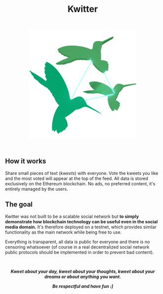 <h1 align="center">Kwitter</h1>

</br>
<p align="center">
  <img
    src="https://raw.githubusercontent.com/ndavd/kwitter-dapp/main/public/kwitter-logo.png"
    width=350
  />
</p>
</br>

## How it works

Share small pieces of text (_kweets_) with everyone. Vote the kweets you like
and the most voted will appear at the top of the feed. All data is stored
exclusively on the Ethereum blockchain. No ads, no preferred content, it's
entirely managed by the users.

## The goal

Kwitter was not built to be a scalable social network but <strong>to simply
demonstrate how blockchain technology can be useful even in the social media
domain.</strong> It's therefore deployed on a testnet, which provides similar
functionality as the main network while being free to use.

Everything is transparent, all data is public for everyone and there is no
censoring whatsoever (of course in a real decentralized social network public
protocols should be implemented in order to prevent bad content).

<br/>

<strong>
  <em>
    <p align="center">
      Kweet about your day, kweet about your thoughts, kweet about your dreams or
      about anything you want.
    </p>
    <p align="center">
      Be respectful and have fun :]
    </p>
  </em>
</strong>
